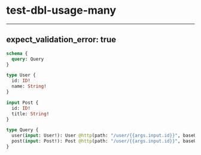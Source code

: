 # test-dbl-usage-many

---
expect_validation_error: true
---

```graphql @server
schema {
  query: Query
}

type User {
  id: ID!
  name: String!
}

input Post {
  id: ID!
  title: String!
}

type Query {
  user(input: User!): User @http(path: "/user/{{args.input.id}}", baseURL: "http://localhost:8080")
  post(input: Post!): Post @http(path: "/user/{{args.input.id}}", baseURL: "http://localhost:8080")
}
```
